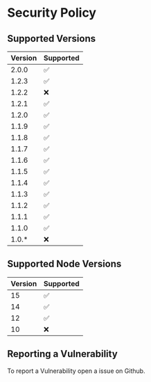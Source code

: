 # Security Policy

## Supported Versions

| Version | Supported          |
| ------- | ------------------ |
| 2.0.0   | :white_check_mark: |
| 1.2.3   | :white_check_mark: |
| 1.2.2   | :x:                |
| 1.2.1   | :white_check_mark: |
| 1.2.0   | :white_check_mark: |
| 1.1.9   | :white_check_mark: |
| 1.1.8   | :white_check_mark: |
| 1.1.7   | :white_check_mark: |
| 1.1.6   | :white_check_mark: |
| 1.1.5   | :white_check_mark: |
| 1.1.4   | :white_check_mark: |
| 1.1.3   | :white_check_mark: |
| 1.1.2   | :white_check_mark: |
| 1.1.1   | :white_check_mark: |
| 1.1.0   | :white_check_mark: |
| 1.0.*   | :x:                |

## Supported Node Versions

| Version | Supported          |
| ------- | ------------------ |
| 15      | :white_check_mark: |
| 14      | :white_check_mark: |
| 12      | :white_check_mark: |
| 10      | :x:                |

## Reporting a Vulnerability

To report a Vulnerability open a issue on Github.
